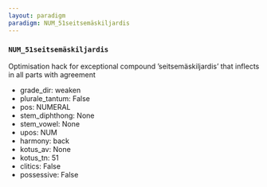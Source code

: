 ```yaml
---
layout: paradigm
paradigm: NUM_51seitsemäskiljardis
---
```

### ` NUM_51seitsemäskiljardis `

Optimisation hack for exceptional compound ’seitsemäskiljardis’ that inflects in all parts with agreement
* grade_dir: weaken
* plurale_tantum: False
* pos: NUMERAL
* stem_diphthong: None
* stem_vowel: None
* upos: NUM
* harmony: back
* kotus_av: None
* kotus_tn: 51
* clitics: False
* possessive: False
